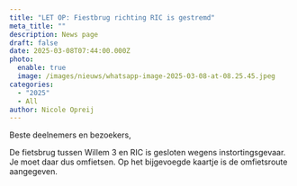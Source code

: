 ```yaml
---
title: "LET OP: Fiestbrug richting RIC is gestremd"
meta_title: ""
description: News page
draft: false
date: 2025-03-08T07:44:00.000Z
photo:
  enable: true
  image: /images/nieuws/whatsapp-image-2025-03-08-at-08.25.45.jpeg
categories:
  - "2025"
  - All
author: Nicole Opreij
---
```

Beste deelnemers en bezoekers,

De fietsbrug tussen Willem 3 en RIC is gesloten wegens instortingsgevaar. Je moet daar dus omfietsen. Op het bijgevoegde kaartje is de omfietsroute aangegeven.

